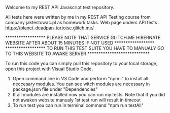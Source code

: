 Welcome to my REST API Javascript test repository.

All tests here were written by me in my REST API Testing course from company jaktestowac.pl as homework tasks.
Web page unders API tests : https://planet-deadpan-tortoise.glitch.me/

****************** PLEASE NOTE THAT SERVICE GLITCH.ME HIBERNATE WEBSITE AFTER ABOUT 15 MINUTES IF NOT USED ******************
****************** TO RUN THIS TEST SUITE YOU HAVE TO MANUALY GO TO THIS WEBSITE TO AWAKE SERVER ****************************

To run this code you can simply pull this repository to your local storage, open this project with Visual Studio Code.

1. Open command line in VS Code and perform "npm i" to install all neccesary modules.
You can see witch modules are necessary in package.json file under "Dependencies" 
2. If all modules are installed now you can run my tests. Note that if you did not awaken website manualy 1st test run will result in timeout
3. To run test you can run in terminal command "npm run testAll" 
